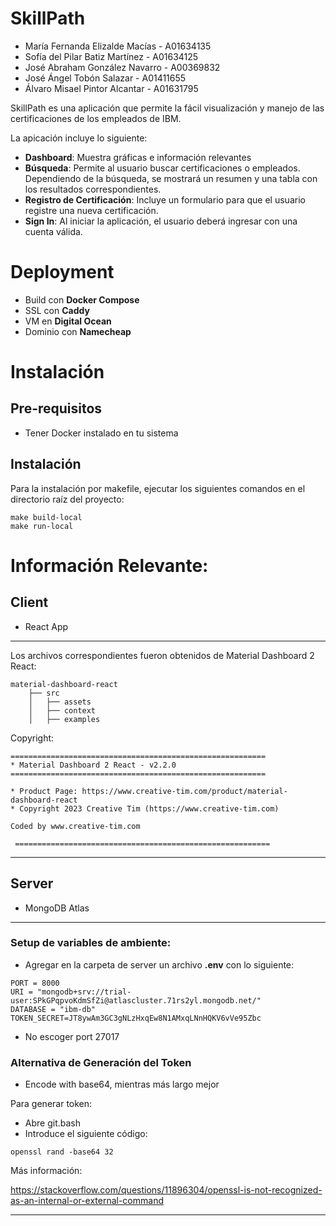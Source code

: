 # SkillPath
- María Fernanda Elizalde Macías - A01634135
- Sofía del Pilar Batiz Martínez - A01634125
- José Abraham González Navarro  - A00369832
- José Ángel Tobón Salazar - A01411655
- Álvaro Misael Pintor Alcantar - A01631795

SkillPath es una aplicación que permite la fácil visualización y manejo de las certificaciones de los empleados de IBM.

La apicación incluye lo siguiente:
- **Dashboard**: Muestra gráficas e información relevantes
- **Búsqueda**: Permite al usuario buscar certificaciones o empleados. Dependiendo de la búsqueda, se mostrará un resumen y una tabla con los resultados correspondientes.
- **Registro de Certificación**: Incluye un formulario para que el usuario registre una nueva certificación.
- **Sign In**: Al iniciar la aplicación, el usuario deberá ingresar con una cuenta válida.

# Deployment
- Build con **Docker Compose**
- SSL con **Caddy**
- VM en **Digital Ocean**
- Dominio con **Namecheap**

# Instalación
## Pre-requisitos
- Tener Docker instalado en tu sistema
## Instalación
Para la instalación por makefile, ejecutar los siguientes comandos en el directorio raíz del proyecto:
```
make build-local
make run-local
```

# Información Relevante:
## Client
- React App
---
Los archivos correspondientes fueron obtenidos de Material Dashboard 2 React:
```
material-dashboard-react
    ├── src
    │   ├── assets
    │   ├── context
    │   ├── examples
```
Copyright:
```
=========================================================
* Material Dashboard 2 React - v2.2.0
=========================================================

* Product Page: https://www.creative-tim.com/product/material-dashboard-react
* Copyright 2023 Creative Tim (https://www.creative-tim.com)

Coded by www.creative-tim.com

 =========================================================
```
---
## Server
- MongoDB Atlas
---
### Setup de variables de ambiente:
- Agregar en la carpeta de server un archivo **.env** con lo siguiente:
```
PORT = 8000
URI = "mongodb+srv://trial-user:SPkGPqpvoKdmSfZi@atlascluster.71rs2yl.mongodb.net/"
DATABASE = "ibm-db"
TOKEN_SECRET=JT8ywAm3GC3gNLzHxqEw8N1AMxqLNnHQKV6vVe95Zbc
```
- No escoger port 27017

### Alternativa de Generación del Token
- Encode with base64, mientras más largo mejor

Para generar token:
- Abre git.bash
- Introduce el siguiente código:
```
openssl rand -base64 32
```

Más información:

https://stackoverflow.com/questions/11896304/openssl-is-not-recognized-as-an-internal-or-external-command

----

